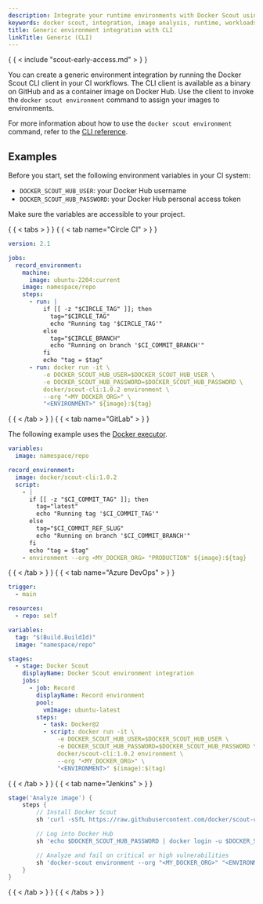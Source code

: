 ```yaml
---
description: Integrate your runtime environments with Docker Scout using the CLI client
keywords: docker scout, integration, image analysis, runtime, workloads, cli, environments
title: Generic environment integration with CLI
linkTitle: Generic (CLI)
---
```


{ { < include "scout-early-access.md" > } }

You can create a generic environment integration by running the Docker Scout
CLI client in your CI workflows. The CLI client is available as a binary on
GitHub and as a container image on Docker Hub. Use the client to invoke the
`docker scout environment` command to assign your images to environments.

For more information about how to use the `docker scout environment` command,
refer to the [CLI reference](../../../../reference/cli/docker/scout/environment.md).

## Examples

Before you start, set the following environment variables in your CI system:

- `DOCKER_SCOUT_HUB_USER`: your Docker Hub username
- `DOCKER_SCOUT_HUB_PASSWORD`: your Docker Hub personal access token

Make sure the variables are accessible to your project.

{ { < tabs > } }
{ { < tab name="Circle CI" > } }

```yaml
version: 2.1

jobs:
  record_environment:
    machine:
      image: ubuntu-2204:current
    image: namespace/repo
    steps:
      - run: |
          if [[ -z "$CIRCLE_TAG" ]]; then
            tag="$CIRCLE_TAG"
            echo "Running tag '$CIRCLE_TAG'"
          else
            tag="$CIRCLE_BRANCH"
            echo "Running on branch '$CI_COMMIT_BRANCH'"
          fi
          echo "tag = $tag"
      - run: docker run -it \
          -e DOCKER_SCOUT_HUB_USER=$DOCKER_SCOUT_HUB_USER \
          -e DOCKER_SCOUT_HUB_PASSWORD=$DOCKER_SCOUT_HUB_PASSWORD \
          docker/scout-cli:1.0.2 environment \
          --org "<MY_DOCKER_ORG>" \
          "<ENVIRONMENT>" ${image}:${tag}
```

{ { < /tab > } }
{ { < tab name="GitLab" > } }

The following example uses the [Docker executor](https://docs.gitlab.com/runner/executors/docker.html).

```yaml
variables:
  image: namespace/repo

record_environment:
  image: docker/scout-cli:1.0.2
  script:
    - |
      if [[ -z "$CI_COMMIT_TAG" ]]; then
        tag="latest"
        echo "Running tag '$CI_COMMIT_TAG'"
      else
        tag="$CI_COMMIT_REF_SLUG"
        echo "Running on branch '$CI_COMMIT_BRANCH'"
      fi
      echo "tag = $tag"
    - environment --org <MY_DOCKER_ORG> "PRODUCTION" ${image}:${tag}
```

{ { < /tab > } }
{ { < tab name="Azure DevOps" > } }

```yaml
trigger:
  - main

resources:
  - repo: self

variables:
  tag: "$(Build.BuildId)"
  image: "namespace/repo"

stages:
  - stage: Docker Scout
    displayName: Docker Scout environment integration
    jobs:
      - job: Record
        displayName: Record environment
        pool:
          vmImage: ubuntu-latest
        steps:
          - task: Docker@2
          - script: docker run -it \
              -e DOCKER_SCOUT_HUB_USER=$DOCKER_SCOUT_HUB_USER \
              -e DOCKER_SCOUT_HUB_PASSWORD=$DOCKER_SCOUT_HUB_PASSWORD \
              docker/scout-cli:1.0.2 environment \
              --org "<MY_DOCKER_ORG>" \
              "<ENVIRONMENT>" $(image):$(tag)
```

{ { < /tab > } }
{ { < tab name="Jenkins" > } }

```groovy
stage('Analyze image') {
    steps {
        // Install Docker Scout
        sh 'curl -sSfL https://raw.githubusercontent.com/docker/scout-cli/main/install.sh | sh -s -- -b /usr/local/bin'

        // Log into Docker Hub
        sh 'echo $DOCKER_SCOUT_HUB_PASSWORD | docker login -u $DOCKER_SCOUT_HUB_USER --password-stdin'

        // Analyze and fail on critical or high vulnerabilities
        sh 'docker-scout environment --org "<MY_DOCKER_ORG>" "<ENVIRONMENT>" $IMAGE_TAG
    }
}
```

{ { < /tab > } }
{ { < /tabs > } }
